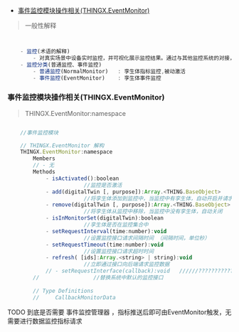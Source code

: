 <!-- @import "[TOC]" {cmd="toc" depthFrom=1 depthTo=6 orderedList=false} -->

<!-- code_chunk_output -->

- [事件监控模块操作相关(THINGX.EventMonitor)](#事件监控模块操作相关thingxeventmonitor)

<!-- /code_chunk_output -->

> 一般性解释
```javascript


    - 监控(术语的解释)
        - 对真实场景中设备实时监控，并可视化展示监控结果。通过与其他监控系统的对接，将监控数据在三维场景中以标记、面板、图表等形式进行展示。 
    - 监控分类(普通监控、事件监控)
        - 普通监控(NormalMonitor)   : 孪生体指标监控,被动激活
        - 事件监控(EventMonitor)    : 孪生体事件监控

```



### 事件监控模块操作相关(THINGX.EventMonitor)
> THINGX.EventMonitor:namespace
```javascript

    //事件监控模块

    // THINGX.EventMonitor 解构
    THINGX.EventMonitor:namespace
        Members
        // - 无
        Methods
            - isActivated():boolean
                        //监控是否激活
            - add(digitalTwin [, purpose]):Array.<THING.BaseObject>
                        //将孪生体添加到监控中，当监控中有孪生体，自动开启并请求后台接口
            - remove(digitalTwin [, purpose]):Array.<THING.BaseObject>          
                        //将孪生体从监控中移除，当监控中没有孪生体，自动关闭
            - isInMonitorSet(digitalTwin):boolean  
                        //孪生体是否在监控集合中
            - setRequestInterval(time:number):void                  
                        //设置监控接口请求间隔时间 （间隔时间，单位秒）
            - setRequestTimeout(time:number):void                  
                        //设置监控接口请求超时时间
            - refresh( [ids]:Array.<string> | string):void
                        //立即通过接口向后端请求监控数据
            // - setRequestInterface(callback):void   //////???????????????????/TODOOOOOOOOOOOOO
        //                 //替换系统中默认的监控接口
        
        // Type Definitions
        //     CallbackMonitorData

```


TODO  到底是否需要 事件监控管理器 ，指标推送后即可由EventMonitor触发，无需要进行数据监控指标请求